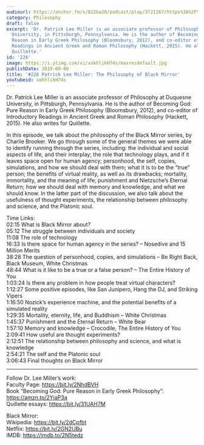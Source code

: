 ```yaml
---
audiourl: https://anchor.fm/s/822ba20/podcast/play/3721167/https%3A%2F%2Fd3ctxlq1ktw2nl.cloudfront.net%2Fproduction%2F2019-5-30%2F17878057-44100-2-13957ab6c2589.m4a
category: Philosophy
draft: false
excerpt: 'Dr. Patrick Lee Miller is an associate professor of Philosophy at Duquesne
  University, in Pittsburgh, Pennsylvania. He is the author of Becoming God: Pure
  Reason in Early Greek Philosophy (Bloomsbury, 2012), and co-editor of Introductory
  Readings in Ancient Greek and Roman Philosophy (Hackett, 2015). He also writes for
  Quillette.'
id: '226'
image: https://i.ytimg.com/vi/xokhlikH74s/maxresdefault.jpg
publishDate: 2019-09-06
title: '#226 Patrick Lee Miller: The Philosophy of Black Mirror'
youtubeid: xokhlikH74s
---
```

<div class="timelinks">

Dr. Patrick Lee Miller is an associate professor of Philosophy at Duquesne University, in Pittsburgh, Pennsylvania. He is the author of Becoming God: Pure Reason in Early Greek Philosophy (Bloomsbury, 2012), and co-editor of Introductory Readings in Ancient Greek and Roman Philosophy (Hackett, 2015). He also writes for Quillette.

In this episode, we talk about the philosophy of the Black Mirror series, by Charlie Brooker. We go through some of the general themes we were able to identify running through the series, including: the individual and social aspects of life, and their interplay; the role that technology plays, and if it leaves space open for human agency; personhood, the self, copies, simulations, and how we should deal with them; what it is to be the “true” person; the benefits of virtual reality, as well as its drawbacks; mortality, immortality, and the meaning of life; punishment and Nietzsche’s Eternal Return; how we should deal with memory and knowledge, and what we should know. In the latter part of the discussion, we also talk about the usefulness of thought experiments, the relationship between philosophy and science, and the Platonic soul.

Time Links:  
<time>02:15</time> What is Black Mirror about?  
<time>05:12</time> The struggle between individuals and society  
<time>11:08</time> The role of technology                                
<time>16:33</time> Is there space for human agency in the series? – Nosedive and 15 Million Merits  
<time>38:28</time> The question of personhood, copies, and simulations – Be Right Back, Black Museum, White Christmas  
<time>48:44</time> What is it like to be a true or a false person? – The Entire History of You  
<time>1:03:24</time> Is there any problem in how people treat virtual characters?  
<time>1:12:27</time> Some positive episodes, like San Junipero, Hang the DJ, and Striking Vipers  
<time>1:16:50</time> Nozick’s experience machine, and the potential benefits of a simulated reality  
<time>1:29:35</time> Mortality, eternity, life, and Buddhism – White Christmas  
<time>1:45:37</time> Punishment and the Eternal Return – White Bear  
<time>1:57:10</time> Memory and knowledge – Crocodile, The Entire History of You  
<time>2:09:41</time> How useful are thought experiments?  
<time>2:12:51</time> The relationship between philosophy and science, and what is knowledge  
<time>2:54:21</time> The self and the Platonic soul  
<time>3:06:43</time> Final thoughts on Black Mirror

---

Follow Dr. Lee Miller’s work:  
Faculty Page: https://bit.ly/2NhdBVH  
Book “Becoming God: Pure Reason in Early Greek Philosophy”: https://amzn.to/2YjaP3a  
Quillette essays: https://bit.ly/31UAH7M

Black Mirror:   
Wikipedia: https://bit.ly/2dCpfbt  
Netflix: https://bit.ly/2GN2UBu  
IMDB: https://imdb.to/2N5tedz
</div>

